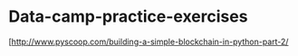 # Data-camp-practice-exercises

[http://www.pyscoop.com/building-a-simple-blockchain-in-python-part-2/
